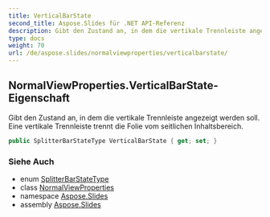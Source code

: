 ```yaml
---
title: VerticalBarState
second_title: Aspose.Slides für .NET API-Referenz
description: Gibt den Zustand an, in dem die vertikale Trennleiste angezeigt werden soll. Eine vertikale Trennleiste trennt die Folie vom seitlichen Inhaltsbereich.
type: docs
weight: 70
url: /de/aspose.slides/normalviewproperties/verticalbarstate/
---
```


## NormalViewProperties.VerticalBarState-Eigenschaft

Gibt den Zustand an, in dem die vertikale Trennleiste angezeigt werden soll. Eine vertikale Trennleiste trennt die Folie vom seitlichen Inhaltsbereich.

```csharp
public SplitterBarStateType VerticalBarState { get; set; }
```

### Siehe Auch

* enum [SplitterBarStateType](../../splitterbarstatetype)
* class [NormalViewProperties](../../normalviewproperties)
* namespace [Aspose.Slides](../../normalviewproperties)
* assembly [Aspose.Slides](../../../)

<!-- DO NOT EDIT: generiert von xmldocmd für Aspose.Slides.dll -->